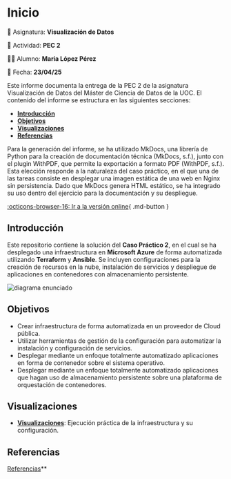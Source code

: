 # Inicio

📘 Asignatura: **Visualización de Datos**

🔖 Actividad: **PEC 2**

👩‍💼 Alumno: **Maria López Pérez**

📆 Fecha: **23/04/25**

Este informe documenta la entrega de la PEC 2 de la asignatura Visualización de Datos del Máster de Ciencia de Datos de la UOC. El contenido del informe se estructura en las siguientes secciones:

- **[Introducción](#Introduccion)**
- **[Objetivos](#Objetivos)**
- **[Visualizaciones](#Visualizaciones)**
- **[Referencias](#Referencias)**

Para la generación del informe, se ha utilizado MkDocs, una librería de Python para la creación de documentación técnica (MkDocs, s.f.), junto con el plugin WithPDF, que permite la exportación a formato PDF (WithPDF, s.f.). Esta elección responde a la naturaleza del caso práctico, en el que una de las tareas consiste en desplegar una imagen estática de una web en Nginx sin persistencia. Dado que MkDocs genera HTML estático, se ha integrado su uso dentro del ejercicio para la documentación y su despliegue.

[:octicons-browser-16: Ir a la versión online](https://charlstown.github.io/unir-cp2){ .md-button }

## Introducción

Este repositorio contiene la solución del **Caso Práctico 2**, en el cual se ha desplegado una infraestructura en **Microsoft Azure** de forma automatizada utilizando **Terraform** y **Ansible**. Se incluyen configuraciones para la creación de recursos en la nube, instalación de servicios y despliegue de aplicaciones en contenedores con almacenamiento persistente.

![diagrama enunciado](./assets/images/diagrama-enunciado.png)

## Objetivos

- Crear infraestructura de forma automatizada en un proveedor de Cloud pública.
- Utilizar herramientas de gestión de la configuración para automatizar la instalación y configuración de servicios.
- Desplegar mediante un enfoque totalmente automatizado aplicaciones en forma de contenedor sobre el sistema operativo.
- Desplegar mediante un enfoque totalmente automatizado aplicaciones que hagan uso de almacenamiento persistente sobre una plataforma de orquestación de contenedores.

## Visualizaciones

- **[Visualizaciones](./visualizacion/index.md)**: Ejecución práctica de la infraestructura y su configuración.

## Referencias

[Referencias](./referencias.md)**
